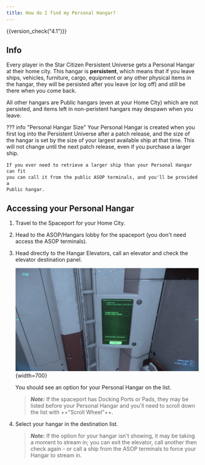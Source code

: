 ```yaml
---
title: How do I find my Personal Hangar?
---
```


{{version_check("4.1")}}

## Info

Every player in the Star Citizen Persistent Universe gets a Personal Hangar at
their home city. This hangar is **persistent**, which means that if you leave
ships, vehicles, furniture, cargo, equipment or any other physical items in the
hangar, they will be persisted after you leave (or log off) and still be there
when you come back.

All other hangars are Public hangars (even at your Home City) which are not
persisted, and items left in non-peristent hangars may despawn when you leave.

??? info "Personal Hangar Size"
    Your Personal Hangar is created when you first log into the Persistent
    Universe after a patch release, and the size of the hangar is set by the
    size of your largest available ship at that time. This will not change until
    the next patch release, even if you purchase a larger ship.
    
    If you ever need to retrieve a larger ship than your Personal Hangar can fit
    you can call it from the public ASOP terminals, and you'll be provided a
    Public hangar.

## Accessing your Personal Hangar

1. Travel to the Spaceport for your Home City.

1. Head to the ASOP/Hangars lobby for the spaceport (you don't need access the ASOP
terminals).

1. Head directly to the Hangar Elevators, call an elevator and check the
elevator destination panel.

    ![Personal hangar](./images/elevator-personal-hangar.jpg){width=700}

    You should see an option for your Personal Hangar on the list.

    > ***Note:*** If the spaceport has Docking Ports or Pads, they may be listed
    before your Personal Hangar and you'll need to scroll down the list with
    ++"Scroll Wheel"++.

1. Select your hangar in the destination list.

    > ***Note:*** If the option for your hangar isn't showing, it may be taking
    a moment to stream in; you can exit the elevator, call another then check
    again - or call a ship from the ASOP terminals to force your Hangar to
    stream in.